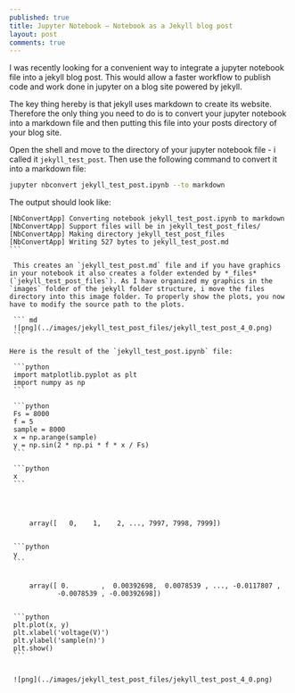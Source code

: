 ```yaml
---
published: true
title: Jupyter Notebook – Notebook as a Jekyll blog post
layout: post
comments: true
---
```


I was recently looking for a convenient way to integrate a jupyter notebook file into a jekyll blog post.
This would allow a faster workflow to publish code and work done in jupyter on a blog site powered by jekyll.

The key thing hereby is that jekyll uses markdown to create its website. Therefore the only thing you need to do is to convert your jupyter notebook into a markdown file and then putting this file into your posts directory of your blog site.

Open the shell and move to the directory of your jupyter notebook file - i called it `jekyll_test_post`. Then use the following command to convert it into a markdown file:

```sh
jupyter nbconvert jekyll_test_post.ipynb --to markdown
```
The output should look like:

````
[NbConvertApp] Converting notebook jekyll_test_post.ipynb to markdown
[NbConvertApp] Support files will be in jekyll_test_post_files/
[NbConvertApp] Making directory jekyll_test_post_files
[NbConvertApp] Writing 527 bytes to jekyll_test_post.md
```

 This creates an `jekyll_test_post.md` file and if you have graphics in your notebook it also creates a folder extended by *_files* (`jekyll_test_post_files`). As I have organized my graphics in the `images` folder of the jekyll folder structure, i move the files directory into this image folder. To properly show the plots, you now have to modify the source path to the plots.

 ``` md
 ![png](../images/jekyll_test_post_files/jekyll_test_post_4_0.png)
 ```

Here is the result of the `jekyll_test_post.ipynb` file:

 ```python
 import matplotlib.pyplot as plt
 import numpy as np
 ```

 ```python
 Fs = 8000
 f = 5
 sample = 8000
 x = np.arange(sample)
 y = np.sin(2 * np.pi * f * x / Fs)
 ```

 ```python
 x
 ```




     array([   0,    1,    2, ..., 7997, 7998, 7999])


 ```python
 y
 ```


     array([ 0.        ,  0.00392698,  0.0078539 , ..., -0.0117807 ,
            -0.0078539 , -0.00392698])


 ```python
 plt.plot(x, y)
 plt.xlabel('voltage(V)')
 plt.ylabel('sample(n)')
 plt.show()
 ```


 ![png](../images/jekyll_test_post_files/jekyll_test_post_4_0.png)
